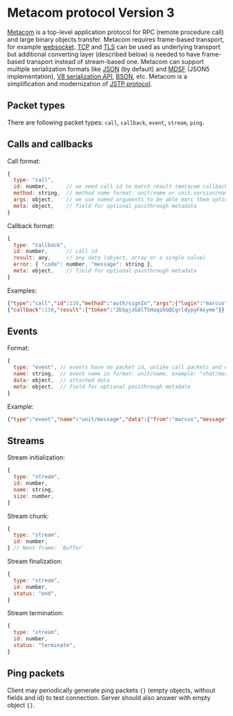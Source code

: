 # Metacom protocol Version 3

[Metacom](https://github.com/metarhia/metacom) is a top-level application
protocol for RPC (remote procedure call) and large binary objects transfer.
Metacom requires frame-based transport, for example
[websocket](https://tools.ietf.org/html/rfc6455).
[TCP](https://tools.ietf.org/html/rfc793) and
[TLS](https://tools.ietf.org/html/rfc8446) can be used as underlying transport
but additional converting layer (described below) is needed to have frame-based
transport instead of stream-based one. Metacom can support multiple serialization
formats like [JSON](https://tools.ietf.org/html/rfc8259) (by default) and
[MDSF](https://github.com/metarhia/mdsf) (JSON5 implementation),
[V8 serialization API](https://nodejs.org/api/v8.html#v8_serialization_api),
[BSON](http://bsonspec.org/), etc. Metacom is a simplification and modernization
of [JSTP protocol](https://github.com/metarhia/jstp).

## Packet types

There are following packet types: `call`, `callback`, `event`, `stream`, `ping`.

## Calls and callbacks

Call format:
```js
{
  type: "call",
  id: number,      // we need call id to match result (metacom callback packet)
  method: string,  // method name format: unit/name or unit.version/name, example: "chat.5/send"
  args: object,    // we use named arguments to be able marc them optional
  meta: object,    // field for optional passthrough metadata
}
```

Callback format:
```js
{
  type: "callback",
  id: number,      // call id
  result: any,     // any data (object, array or a single value)
  error: { "code": number, "message": string },
  meta: object,    // field for optional passthrough metadata
}
```

Examples:
```json
{"type":"call","id":110,"method":"auth/signIn","args":{"login":"marcus","password":"marcus"}}
{"callback":110,"result":{"token":"2bSpjzG8lTSHaqihGQCgrldypyFAsyme"}}
```

## Events

Format:
```js
{
  type: "event", // events have no packet id, unlike call packets and events in metacom version 2
  name: string,  // event name in format: unit/name, example: "chat/message"
  data: object,  // attached data
  meta: object,  // field for optional passthrough metadata
}
```

Example:
```json
{"type":"event","name":"unit/message","data":{"from":"marcus","message":"Hello!"}}
```

## Streams

Stream initialization:
```js
{
  type: "stream",
  id: number,
  name: string,
  size: number,
}
```

Stream chunk:
```js
{
  type: "stream",
  id: number,
} // Next frame: `Buffer`
```

Stream finalization:
```js
{
  type: "stream",
  id: number,
  status: "end",
}
```

Stream termination:
```js
{
  type: "stream",
  id: number,
  status: "terminate",
}
```

## Ping packets

Client may periodically generate ping packets `{}` (empty objects, without
fields and id) to test connection. Server should also answer with empty object
`{}`.
